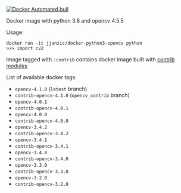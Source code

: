 [![Docker Automated buil](https://img.shields.io/docker/automated/jjanzic/docker-python3-opencv.svg)]()

Docker image with python 3.8 and opencv 4.5.5

Usage:

    docker run -it jjanzic/docker-python3-opencv python
    >>> import cv2

Image tagged with `:contrib` contains docker image built with [contrib modules](https://github.com/opencv/opencv_contrib/)

List of available docker tags:

- `opencv-4.1.0` (`latest` branch)
- `contrib-opencv-4.1.0` (`opencv_contrib` branch)
- `opencv-4.0.1`
- `contrib-opencv-4.0.1`
- `opencv-4.0.0`
- `contrib-opencv-4.0.0`
- `opencv-3.4.2`
- `contrib-opencv-3.4.2`
- `opencv-3.4.1`
- `contrib-opencv-3.4.1`
- `opencv-3.4.0`
- `contrib-opencv-3.4.0`
- `opencv-3.3.0`
- `contrib-opencv-3.3.0`
- `opencv-3.2.0`
- `contrib-opencv-3.2.0`
